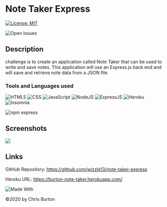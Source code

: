  # Note Taker Express
  [![License: MIT](https://img.shields.io/badge/License-MIT-lightgrey.svg)](https://opensource.org/licenses/MIT)

  ![Open Issues](https://img.shields.io/github/issues-raw/wizzle13/note-taker-express?style=plastic)
  
  ## Description
  challenge is to create an application called Note Taker that can be used to write and save notes. This application will use an Express.js back end and will save and retrieve note data from a JSON file.

  ### Tools and Languages used
  
![HTML5](https://img.shields.io/badge/HTML5-E34F26?style=plastic&logo=html5&logoColor=white)
![CSS](https://img.shields.io/badge/CSS3-1572B6?style=plastic&logo=css3&logoColor=white)
![JavaScript](https://img.shields.io/badge/-JavaScript-F7DF1E?style=plastic&logo=Javascript&logoColor=white)
![NodeJS](https://img.shields.io/badge/Node.js-43853D?style=plastic&logo=node.js&logoColor=white)
![ExpressJS](https://img.shields.io/badge/Express.js-404D59?style=plastic)
![Heroku](https://img.shields.io/badge/Heroku-430098?style=plastic&logo=heroku&logoColor=white)
![Insomnia](https://img.shields.io/badge/Insomnia-4000BF?style=plastic&logo=insomnia&logoColor=white)


![npm express](https://img.shields.io/npm/v/express?label=express&style=plastic)
  
 ## Screenshots
 <img src = "  .images/screenshot.jpg">

## Links
GitHub Repository: https://github.com/wizzle13/note-taker-express

Heroku URL: https://burton-note-taker.herokuapp.com/


![Made With](https://img.shields.io/badge/Made%20with-Ultimate%20README%20Generator-blue?style=plastic)

  &copy;2020 by Chris Burton